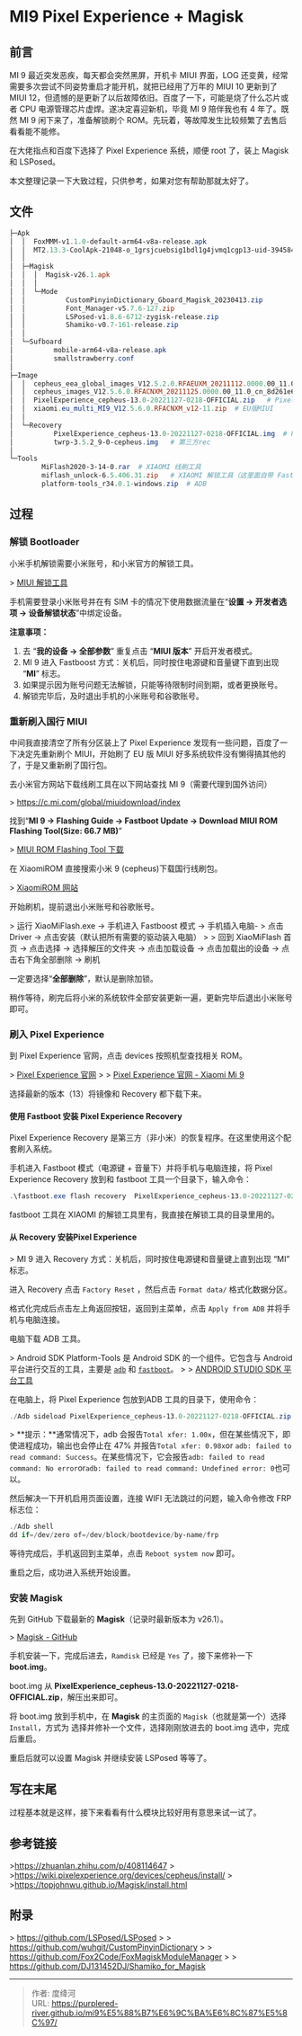 # MI9 Pixel Experience &#43; Magisk


## 前言

MI 9 最近突发恶疾，每天都会突然黑屏，开机卡 MIUI 界面，LOG 还变黄，经常需要多次尝试不同姿势重启才能开机，就把已经用了万年的 MIUI 10 更新到了 MIUI 12，但遗憾的是更新了以后故障依旧。百度了一下，可能是烧了什么芯片或者 CPU 电源管理芯片虚焊。遂决定喜迎新机，毕竟 MI 9 陪伴我也有 4 年了。既然 MI 9 闲下来了，准备解锁刷个 ROM。先玩着，等故障发生比较频繁了去售后看看能不能修。

在大佬指点和百度下选择了 Pixel Experience 系统，顺便 root 了，装上 Magisk 和  LSPosed。

本文整理记录一下大致过程，只供参考，如果对您有帮助那就太好了。

## 文件

```powershell
├─Apk
│  │  FoxMMM-v1.1.0-default-arm64-v8a-release.apk
│  │  MT2.13.3-CoolApk-21048-o_1grsjcuebsig1bdl1g4jvmq1cgp13-uid-394584.apk
│  │
│  ├─Magisk
│  │  │  Magisk-v26.1.apk
│  │  │
│  │  └─Mode
│  │          CustomPinyinDictionary_Gboard_Magisk_20230413.zip
│  │          Font_Manager-v5.7.6-127.zip
│  │          LSPosed-v1.8.6-6712-zygisk-release.zip
│  │          Shamiko-v0.7-161-release.zip
│  │
│  └─Sufboard
│          mobile-arm64-v8a-release.apk
│          smallstrawberry.conf
│
├─Image
│  │  cepheus_eea_global_images_V12.5.2.0.RFAEUXM_20211112.0000.00_11.0_eea_655e654e8a.tgz	# EU版MIUI
│  │  cepheus_images_V12.5.6.0.RFACNXM_20211125.0000.00_11.0_cn_8d261e6804.tgz	# 国行版MIUI
│  │  PixelExperience_cepheus-13.0-20221127-0218-OFFICIAL.zip	# PixelExperience
│  │  xiaomi.eu_multi_MI9_V12.5.6.0.RFACNXM_v12-11.zip	# EU版MIUI
│  │
│  └─Recovery
│          PixelExperience_cepheus-13.0-20221127-0218-OFFICIAL.img	# PixelExperience配套rec
│          twrp-3.5.2_9-0-cepheus.img	# 第三方rec
│
└─Tools
        MiFlash2020-3-14-0.rar	# XIAOMI 线刷工具
        miflash_unlock-6.5.406.31.zip	# XIAOMI 解锁工具（这里面自带 Fastboot）
        platform-tools_r34.0.1-windows.zip	# ADB
```



## 过程

### 解锁 Bootloader

小米手机解锁需要小米账号，和小米官方的解锁工具。

&gt; [MIUI 解锁工具](https://www.miui.com/unlock/download.html)

手机需要登录小米账号并在有 SIM 卡的情况下使用数据流量在“**设置 -&gt; 开发者选项 -&gt; 设备解锁状态**”中绑定设备。

**注意事项：**

1. 去 “**我的设备 -&gt; 全部参数**” 重复点击 “**MIUI 版本**” 开启开发者模式。
2. MI 9 进入 Fastboost 方式：关机后，同时按住电源键和音量键下直到出现 “**MI**” 标志。
3. 如果提示因为账号问题无法解锁，只能等待限制时间到期，或者更换账号。
4. 解锁完毕后，及时退出手机的小米账号和谷歌账号。

### 重新刷入国行 MIUI

中间我直接清空了所有分区装上了 Pixel Experience 发现有一些问题，百度了一下决定先重新刷个 MIUI，开始刷了 EU 版 MIUI 好多系统软件没有懒得搞其他的了，于是又重新刷了国行包。

去小米官方网站下载线刷工具在以下网站查找 MI 9（需要代理到国外访问）

&gt; https://c.mi.com/global/miuidownload/index

找到“**MI 9 -&gt; Flashing Guide -&gt; Fastboot Update -&gt; Download MIUI ROM Flashing Tool(Size: 66.7 MB)**”

&gt; [MIUI ROM Flashing Tool 下载](https://cdn.alsgp0.fds.api.mi-img.com/micomm/MiFlash2020-3-14-0.rar)

在 XiaomiROM 直接搜索小米 9 (cepheus)下载国行线刷包。

&gt; [XiaomiROM 网站](https://xiaomirom.com/)

开始刷机，提前退出小米账号和谷歌账号。

&gt;  运行 XiaoMiFlash.exe -&gt; 手机进入 Fastboost 模式 -&gt; 手机插入电脑- &gt; 点击Driver -&gt; 点击安装（默认把所有需要的驱动装入电脑）
&gt;
&gt; 回到 XiaoMiFlash 首页 -&gt; 点击选择 -&gt; 选择解压的文件夹 -&gt; 点击加载设备 -&gt; 点击加载出的设备 -&gt; 点击右下角全部删除 -&gt; 刷机

一定要选择“**全部删除**”，默认是删除加锁。

稍作等待，刷完后将小米的系统软件全部安装更新一遍，更新完毕后退出小米账号即可。

### 刷入 Pixel Experience

到 Pixel Experience 官网，点击 devices 按照机型查找相关 ROM。

&gt; [Pixel Experience 官网](https://get.pixelexperience.org/)
&gt;
&gt; [Pixel Experience 官网 - Xiaomi Mi 9](https://get.pixelexperience.org/cepheus)

选择最新的版本（13）将镜像和 Recovery 都下载下来。

#### 使用 Fastboot 安装 Pixel Experience Recovery

Pixel Experience Recovery 是第三方（非小米）的恢复程序。在这里使用这个配套刷入系统。

手机进入 Fastboot 模式（电源键 &#43; 音量下）并将手机与电脑连接，将 Pixel Experience Recovery 放到和 fastboot 工具一个目录下，输入命令：

```powershell
.\fastboot.exe flash recovery  PixelExperience_cepheus-13.0-20221127-0218-OFFICIAL.img
```

fastboot 工具在 XIAOMI 的解锁工具里有，我直接在解锁工具的目录里用的。

#### 从 Recovery 安装Pixel Experience

&gt;  MI 9 进入 Recovery 方式：关机后，同时按住电源键和音量键上直到出现 “MI” 标志。

进入 Recovery 点击 `Factory Reset` ，然后点击 `Format data/` 格式化数据分区。

格式化完成后点击左上角返回按钮，返回到主菜单，点击 `Apply from ADB` 并将手机与电脑连接。

电脑下载 ADB 工具。

&gt; Android SDK Platform-Tools 是 Android SDK 的一个组件。它包含与 Android 平台进行交互的工具，主要是 [`adb`](https://developer.android.google.cn/studio/command-line/adb?hl=zh-cn) 和 [`fastboot`](https://android.googlesource.com/platform/system/core/&#43;/master/fastboot/#fastboot)。
&gt;
&gt; [ANDROID STUDIO SDK 平台工具](https://developer.android.google.cn/studio/releases/platform-tools?hl=zh-cn)

在电脑上，将 Pixel Experience 包放到ADB 工具的目录下，使用命令：

```powershell
./Adb sideload PixelExperience_cepheus-13.0-20221127-0218-OFFICIAL.zip
```

&gt; **提示：**通常情况下，adb 会报告`Total xfer: 1.00x`，但在某些情况下，即使进程成功，输出也会停止在 47% 并报告`Total xfer: 0.98x`or `adb: failed to read command: Success`。在某些情况下，它会报告`adb: failed to read command: No error`or`adb: failed to read command: Undefined error: 0`也可以。

然后解决一下开机启用页面设置，连接 WIFI 无法跳过的问题，输入命令修改 FRP 标志位：

```powershell
./Adb shell
dd if=/dev/zero of=/dev/block/bootdevice/by-name/frp
```

等待完成后，手机返回到主菜单，点击 `Reboot system now` 即可。

重启之后，成功进入系统开始设置。

### 安装 Magisk

先到 GitHub 下载最新的 **Magisk**（记录时最新版本为 v26.1）。

&gt; [Magisk - GitHub](https://github.com/topjohnwu/Magisk)

手机安装一下，完成后进去，`Ramdisk` 已经是 `Yes` 了，接下来修补一下 **boot.img**。

boot.img 从 **PixelExperience_cepheus-13.0-20221127-0218-OFFICIAL.zip**，解压出来即可。

将 boot.img  放到手机中，在 **Magisk** 的主页面的 `Magisk`（也就是第一个）选择 `Install`，方式为 选择并修补一个文件，选择刚刚放进去的 boot.img 选中，完成后重启。

重启后就可以设置 Magisk 并继续安装 LSPosed 等等了。

## 写在末尾

过程基本就是这样，接下来看看有什么模块比较好用有意思来试一试了。

## 参考链接

&gt;https://zhuanlan.zhihu.com/p/408114647
&gt;
&gt;https://wiki.pixelexperience.org/devices/cepheus/install/
&gt;
&gt;https://topjohnwu.github.io/Magisk/install.html

## 附录

&gt; https://github.com/LSPosed/LSPosed
&gt;
&gt; https://github.com/wuhgit/CustomPinyinDictionary
&gt;
&gt; https://github.com/Fox2Code/FoxMagiskModuleManager
&gt;
&gt; https://github.com/DJ131452DJ/Shamiko_for_Magisk


---

> 作者: 度绛河  
> URL: https://purplered-river.github.io/mi9%E5%88%B7%E6%9C%BA%E6%8C%87%E5%8C%97/  


